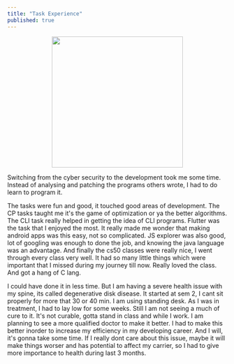 ```yaml
---
title: "Task Experience"
published: true
---
```



<div id="header" align="center">
  <img src="https://c.tenor.com/2uyENRmiUt0AAAAC/coding.gif" width="300"/>
</div>

Switching from the cyber security to the development took me some time. Instead of analysing and patching the programs others wrote, I had to do learn to program it. 

The tasks were fun and good, it touched good areas of development. The CP tasks taught me it's the game of optimization or ya the better algorithms. The CLI task really helped in getting the idea of CLI programs. Flutter was the task that I enjoyed the most. It really made me wonder that making android apps was this easy, not so complicated. JS explorer was also good, lot of googling was enough to done the job, and knowing the java language was an advantage. And finally the cs50 classes were really nice, I went through every class very well. It had so many little things which were important that I missed during my journey till now. Really loved the class. And got a hang of C lang.

I could have done it in less time. But I am having a severe health issue with my spine, its called degenerative disk disease. It started at sem 2, I cant sit properly for more that 30 or 40 min. I am using standing desk. As I was in treatment, I had to lay low for some weeks. Still I am not seeing a much of cure to it. It's not curable, gotta stand in class and while I work. I am planning to see a more qualified doctor to make it better. I had to make this better inorder to increase my efficiency in my developing career. And I will, it's gonna take some time. If I really dont care about this issue, maybe it will make things worser and has potential to affect my carrier, so I had to give more importance to health during last 3 months.


